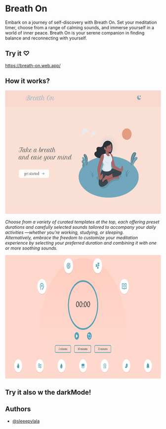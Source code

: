
# Breath On

Embark on a journey of self-discovery with Breath On. Set your meditation timer, choose from a range of calming sounds, and immerse yourself in a world of inner peace. Breath On is your serene companion in finding balance and reconnecting with yourself.

## Try it ♡

https://breath-on.web.app/

## How it works?

<img src="breath-on/src/assets/screenshots/home.png" style="width: 700px; height: 400px;" />

<em>Choose from a variety of curated templates at the top, each offering preset durations and carefully selected sounds tailored to accompany your daily activities —whether you're working, studying, or sleeping. <br/>
Alternatively, embrace the freedom to customize your meditation experience by selecting your preferred duration and combining it with one or more soothing sounds.</em>

<img src="breath-on/src/assets/screenshots/timer.png" style="width: 700px; height: 400px;" />

## Try it also w the darkMode!

## Authors

- [@sleeepylala](https://github.com/sleeepylala)
